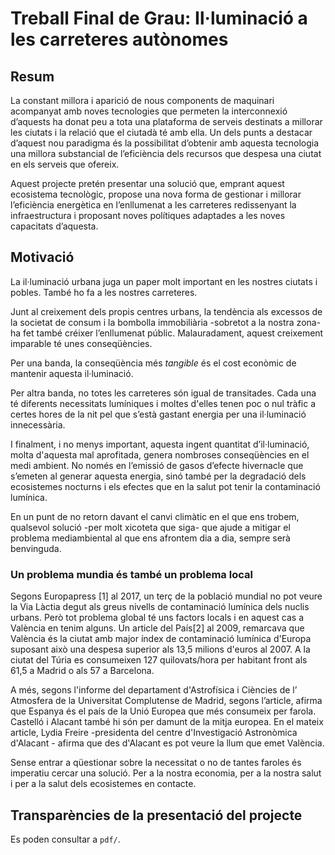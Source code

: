 # Treball Final de Grau: Il·luminació a les carreteres autònomes

## Resum

La constant millora i aparició de nous components de maquinari acompanyat amb noves
tecnologies que permeten la interconnexió d’aquests ha donat peu a tota una plataforma de
serveis destinats a millorar les ciutats i la relació que el ciutadà té amb ella.
Un dels punts a destacar d’aquest nou paradigma és la possibilitat d’obtenir amb
aquesta tecnologia una millora substancial de l’eficiència dels recursos
que despesa una ciutat en els serveis que ofereix.

Aquest projecte pretén presentar una solució que, emprant aquest ecosistema tecnològic,
propose una nova forma de gestionar i millorar l’eficiència energètica
en l’enllumenat a les carreteres redissenyant la infraestructura i
proposant noves polítiques adaptades a les noves capacitats d’aquesta.

## Motivació
La il·luminació urbana juga un paper molt important en les nostres ciutats i
pobles. També ho fa a les nostres carreteres.

Junt al creixement dels propis centres urbans, la tendència als
excessos de la societat de consum i la bombolla immobiliària -sobretot
a la nostra zona- ha fet també créixer l’enllumenat públic.
Malauradament, aquest creixement imparable té unes conseqüències.

Per una banda,
la conseqüència més *tangible* és el cost econòmic de mantenir aquesta il·luminació.

Per altra banda, no totes les carreteres són igual de transitades. Cada una
té diferents necessitats lumíniques i moltes d'elles tenen poc o nul tràfic a
certes hores de la nit pel que s’està gastant energia per una il·luminació
innecessària.

I finalment, i no menys important, aquesta ingent quantitat d’il·luminació, molta
d'aquesta mal aprofitada, genera nombroses conseqüències en el medi ambient.
No només en l’emissió de gasos d’efecte hivernacle que s’emeten al generar
aquesta energia, sinó també per la degradació dels ecosistemes nocturns i
els efectes que en la salut pot tenir la contaminació lumínica.

En un punt de no retorn davant el canvi climàtic en el que ens trobem, qualsevol
solució -per molt xicoteta que siga- que ajude a mitigar el problema mediambiental al
que ens afrontem dia a dia, sempre serà benvinguda.

### Un problema mundia és també un problema local
Segons Europapress [1] al 2017, un terç de la població mundial no pot veure la Via
Làctia degut als greus nivells de contaminació lumínica dels nuclis urbans.
Però tot problema global té uns factors locals i en aquest cas a València en tenim
alguns. Un article del País[2] al 2009, remarcava que València és la ciutat amb major
índex de contaminació lumínica d'Europa suposant això una despesa superior als 13,5
milions d'euros al 2007. A la ciutat del Túria es consumeixen 127 quilovats/hora per
habitant front als 61,5 a Madrid o als 57 a Barcelona.

A més, segons l'informe del departament d'Astrofísica i Ciències de l’ Atmosfera
de la Universitat Complutense de Madrid, segons l’article, afirma que Espanya és el
país de la Unió Europea que més consumeix per farola. Castelló i Alacant també hi són
per damunt de la mitja europea. En el mateix article, Lydia Freire -presidenta
del centre d'Investigació Astronòmica d'Alacant - afirma que des d'Alacant es pot veure la
llum que emet València.

Sense entrar a qüestionar sobre la necessitat o no de tantes faroles és imperatiu
cercar una solució. Per a la nostra economia, per a la nostra salut i per a
la salut dels ecosistemes en contacte.

## Transparències de la presentació del projecte
Es poden consultar a `pdf/`.
